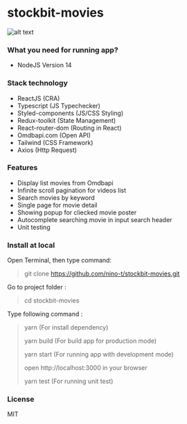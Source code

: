# stockbit-movies
![alt text](https://github.com/nino-t/stockbit-movies/blob/master/demo/demo.png?raw=true)

### What you need for running app?

- NodeJS Version 14

### Stack technology
- ReactJS (CRA)
- Typescript (JS Typechecker)
- Styled-components (JS/CSS Styling)
- Redux-toolkit (State Management)
- React-router-dom (Routing in React)
- Omdbapi.com (Open API)
- Tailwind (CSS Framework)
- Axios (Http Request)

### Features
- Display list movies from Omdbapi
- Infinite scroll pagination for videos list
- Search movies by keyword
- Single page for movie detail
- Showing popup for cliecked movie poster
- Autocomplete searching movie in input search header
- Unit testing

### Install at local
Open Terminal, then type command:  
> git clone https://github.com/nino-t/stockbit-movies.git

Go to project folder :
> cd stockbit-movies

Type following command :  

> yarn (For install dependency)
>
> yarn build (For build app for production mode)
>
> yarn start (For running app with development mode)
>
> open http://localhost:3000 in your browser
>
> yarn test (For running unit test)

### License
MIT